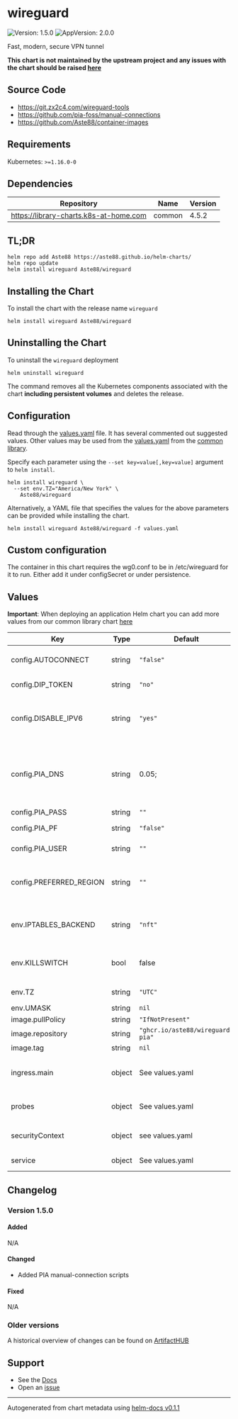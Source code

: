 # wireguard

![Version: 1.5.0](https://img.shields.io/badge/Version-1.5.0-informational?style=flat-square) ![AppVersion: 2.0.0](https://img.shields.io/badge/AppVersion-2.0.0-informational?style=flat-square)

Fast, modern, secure VPN tunnel

**This chart is not maintained by the upstream project and any issues with the chart should be raised [here](https://github.com/Aste88/helm-charts/issues/new/choose)**

## Source Code

* <https://git.zx2c4.com/wireguard-tools>
* <https://github.com/pia-foss/manual-connections>
* <https://github.com/Aste88/container-images>

## Requirements

Kubernetes: `>=1.16.0-0`

## Dependencies

| Repository | Name | Version |
|------------|------|---------|
| https://library-charts.k8s-at-home.com | common | 4.5.2 |

## TL;DR

```console
helm repo add Aste88 https://aste88.github.io/helm-charts/
helm repo update
helm install wireguard Aste88/wireguard
```

## Installing the Chart

To install the chart with the release name `wireguard`

```console
helm install wireguard Aste88/wireguard
```

## Uninstalling the Chart

To uninstall the `wireguard` deployment

```console
helm uninstall wireguard
```

The command removes all the Kubernetes components associated with the chart **including persistent volumes** and deletes the release.

## Configuration

Read through the [values.yaml](./values.yaml) file. It has several commented out suggested values.
Other values may be used from the [values.yaml](https://github.com/k8s-at-home/library-charts/tree/main/charts/stable/common/values.yaml) from the [common library](https://github.com/k8s-at-home/library-charts/tree/main/charts/stable/common).

Specify each parameter using the `--set key=value[,key=value]` argument to `helm install`.

```console
helm install wireguard \
  --set env.TZ="America/New York" \
    Aste88/wireguard
```

Alternatively, a YAML file that specifies the values for the above parameters can be provided while installing the chart.

```console
helm install wireguard Aste88/wireguard -f values.yaml
```

## Custom configuration

The container in this chart requires the wg0.conf to be in /etc/wireguard
for it to run. Either add it under configSecret or under persistence.

## Values

**Important**: When deploying an application Helm chart you can add more values from our common library chart [here](https://github.com/k8s-at-home/library-charts/tree/main/charts/stable/common)

| Key | Type | Default | Description |
|-----|------|---------|-------------|
| config.AUTOCONNECT | string | `"false"` | Automatically select best server based on latency |
| config.DIP_TOKEN | string | `"no"` | optional PIA dedicated IP token |
| config.DISABLE_IPV6 | string | `"yes"` | Disable IPv6 from the wg tunnel (active IPv6 connections might compromise security) |
| config.PIA_DNS | string | 0.05; | Maximum latency to PIA server for AUTOCONNECT MAX_LATENCY: "0.05" -- Set PIA dns in the resolvconf system |
| config.PIA_PASS | string | `""` | PIA password |
| config.PIA_PF | string | `"false"` | assign forwarding port |
| config.PIA_USER | string | `""` | PIA username (p#######) |
| config.PREFERRED_REGION | string | `""` | Selet regio to connect (AUTOCONNECT overrides PREFERRED_REGION) |
| env.IPTABLES_BACKEND | string | `"nft"` | Override the backend used by iptables. Valid values are nft and legacy |
| env.KILLSWITCH | bool | false | Enable a killswitch that kills all trafic when the VPN is not connected |
| env.TZ | string | `"UTC"` | Set the container timezone |
| env.UMASK | string | `nil` | Sets UMASK. |
| image.pullPolicy | string | `"IfNotPresent"` | image pull policy |
| image.repository | string | `"ghcr.io/aste88/wireguard-pia"` | image repository |
| image.tag | string | `nil` | image tag |
| ingress.main | object | See values.yaml | Enable and configure ingress settings for the chart under this key. |
| probes | object | See values.yaml | Configures the probes for the main Pod. |
| securityContext | object | see values.yaml | Security contexts required for container. |
| service | object | See values.yaml | Configures service settings for the chart. |

## Changelog

### Version 1.5.0

#### Added

N/A

#### Changed

* Added PIA manual-connection scripts

#### Fixed

N/A

### Older versions

A historical overview of changes can be found on [ArtifactHUB](https://artifacthub.io/packages/helm/aste88-helm-charts/wireguard?modal=changelog)

## Support

- See the [Docs](https://docs.k8s-at-home.com/our-helm-charts/getting-started/)
- Open an [issue](https://github.com/Aste88/helm-charts/issues/new/choose)

----------------------------------------------
Autogenerated from chart metadata using [helm-docs v0.1.1](https://github.com/k8s-at-home/helm-docs/releases/v0.1.1)

